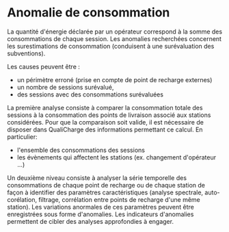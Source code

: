 # Anomalie de consommation

La quantité d'énergie déclarée par un opérateur correspond à la somme des consommations de chaque session. Les anomalies recherchées concernent les surestimations de consommation (conduisent à une surévaluation des subventions).

Les causes peuvent être :

- un périmètre erroné (prise en compte de point de recharge externes)
- un nombre de sessions surévalué,
- des sessions avec des consommations surévaluées

La première analyse consiste à comparer la consommation totale des sessions à la consommation des points de livraison associé aux stations considérées. Pour que la comparaison soit valide, il est nécessaire de disposer dans QualiCharge des informations permettant ce calcul. En particulier:

- l'ensemble des consommations des sessions
- les évènements qui affectent les stations (ex. changement d'opérateur ...)

Un deuxième niveau consiste à analyser la série temporelle des consommations de chaque point de recharge ou de chaque station de façon à identifier des paramètres caractéristiques (analyse spectrale, auto-corélation, filtrage, corrélation entre points de recharge d'une même station). Les variations anormales de ces paramètres peuvent être enregistrées sous forme d'anomalies. Les indicateurs d'anomalies permettent de cibler des analyses approfondies à engager.
